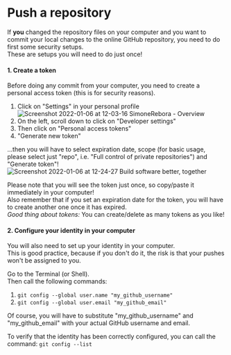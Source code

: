 # Push a repository

If **you** changed the repository files on your computer and you want to commit your local changes to the online GitHub repository, you need to do first some security setups.  
These are setups you will need to do just once!

#### 1. Create a token
Before doing any commit from your computer, you need to create a personal access token (this is for security reasons).
1. Click on "Settings" in your personal profile
![Screenshot 2022-01-06 at 12-03-16 SimoneRebora - Overview](https://user-images.githubusercontent.com/29945305/148373395-339aab43-a843-416d-9ba1-19242b2afc79.png)
2. On the left, scroll down to click on "Developer settings"
3. Then click on "Personal access tokens"
4. "Generate new token"

...then you will have to select expiration date, scope (for basic usage, please select just "repo", i.e. "Full control of private repositories") and "Generate token"!  
![Screenshot 2022-01-06 at 12-24-27 Build software better, together](https://user-images.githubusercontent.com/29945305/148375773-4ee1ef5b-3bc5-439c-b943-a4f77907509c.png)

Please note that you will see the token just once, so copy/paste it immediately in your computer!  
Also remember that if you set an expiration date for the token, you will have to create another one once it has expired.  
*Good thing about tokens:* You can create/delete as many tokens as you like!

#### 2. Configure your identity in your computer
You will also need to set up your identity in your computer.  
This is good practice, because if you don't do it, the risk is that your pushes won't be assigned to you.  

Go to the Terminal (or Shell).  
Then call the following commands:
1. `git config --global user.name "my_github_username"`
2. `git config --global user.email "my_github_email"`

Of course, you will have to substitute "my_github_username" and "my_github_email" with your actual GitHub username and email.  

To verify that the identity has been correctly configured, you can call the command: `git config --list`

